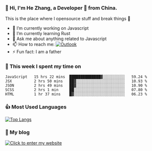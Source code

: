 ### 👋 Hi, I'm He Zhang, a Developer 🚀 from China.

This is the place where I opensource stuff and break things :rofl:

- 🔭  I’m currently working on Javascript
- 🌱  I’m currently learning Rust
- 💬  Ask me about anything related to Javascript
- 📫  How to reach me: [![Outlook](https://img.shields.io/badge/-Outlook-0078D4?style=flat&logo=Microsoft-Outlook&logoColor=white)](mailto:zhanghecool@outlook.com)
- ⚡  Fun fact: I am a father

### 💪 This week I spent my time on 
<!--START_SECTION:waka-->
```text
JavaScript   15 hrs 22 mins  ██████████████▓░░░░░░░░░░   59.24 % 
JSX          2 hrs 50 mins   ██▓░░░░░░░░░░░░░░░░░░░░░░   10.93 % 
JSON         2 hrs 49 mins   ██▓░░░░░░░░░░░░░░░░░░░░░░   10.90 % 
SCSS         2 hrs 1 min     ██░░░░░░░░░░░░░░░░░░░░░░░   07.80 % 
HTML         1 hr 37 mins    █▓░░░░░░░░░░░░░░░░░░░░░░░   06.23 % 
```
<!--END_SECTION:waka-->

### 👍 Most Used Languages
[![Top Langs](https://github-readme-stats.vercel.app/api/top-langs/?username=zhanghecool&layout=compact)](https://zhanghe.cool)

### 🌈 My blog 
[![Click to enter my website](https://cdn.jsdelivr.net/gh/zhanghecool/assets/images/gif/zhanghecools.gif)](https://zhanghe.cool)
